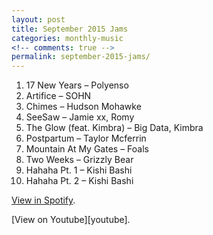 ```yaml
---
layout: post
title: September 2015 Jams
categories: monthly-music
<!-- comments: true -->
permalink: september-2015-jams/
---
```


1. 17 New Years – Polyenso
2. Artifice – SOHN
3. Chimes – Hudson Mohawke
4. SeeSaw – Jamie xx, Romy
5. The Glow (feat. Kimbra) – Big Data, Kimbra
6. Postpartum – Taylor Mcferrin
7. Mountain At My Gates – Foals
8. Two Weeks – Grizzly Bear
9. Hahaha Pt. 1 – Kishi Bashi
10. Hahaha Pt. 2 – Kishi Bashi

[View in Spotify][spotify].  
<!-- [View in Apple Music][apple music].  
 -->[View on Youtube][youtube].

[spotify]: https://open.spotify.com/user/fred.hohman/playlist/1ERZJceGnb885ewBJb66wP "View in Spotify."
[apple music]: https://itunes.apple.com/us/playlist/september-2015-jams/idpl.02e7a7b2544f4f8dab357a4ec678e4e3 "View in iTunes."
[youtube]: https://www.youtube.com/playlist?list=PL7t4sFPlrvYW0GGJvdDJh7NmsCLkYsOBM "View on Youtube."